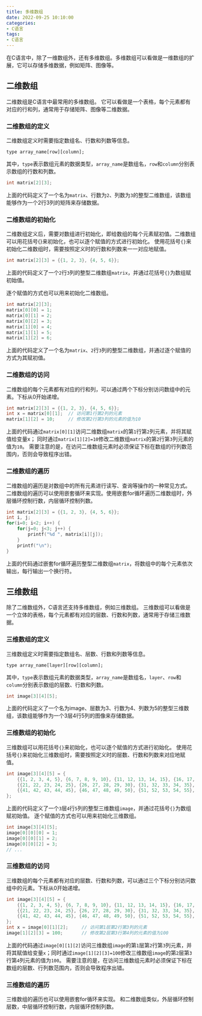 ```yaml
---
title: 多维数组
date: 2022-09-25 10:10:00
categories:
- C语言
tags:
- C语言
---
```


在C语言中，除了一维数组外，还有多维数组。多维数组可以看做是一维数组的扩展，它可以存储多维数据，例如矩阵、图像等。

## 二维数组

二维数组是C语言中最常用的多维数组。
它可以看做是一个表格，每个元素都有对应的行和列，通常用于存储矩阵、图像等二维数据。

### 二维数组的定义

二维数组定义时需要指定数组名、行数和列数等信息。

```text
type array_name[row][column];
```

其中，`type`表示数组元素的数据类型，`array_name`是数组名，`row`和`column`分别表示数组的行数和列数。

```c
int matrix[2][3];
```

上面的代码定义了一个名为`matrix`、行数为`2`、列数为`3`的整型二维数组，该数组能够作为一个2行3列的矩阵来存储数据。

### 二维数组的初始化

二维数组定义后，需要对数组进行初始化，即给数组的每个元素赋初值。二维数组可以用花括号{}来初始化，也可以逐个赋值的方式进行初始化。
使用花括号`{}`来初始化二维数组时，需要按照定义时的行数和列数来一一对应地赋值。

```c
int matrix[2][3] = {{1, 2, 3}, {4, 5, 6}};
```

上面的代码定义了一个`2`行`3`列的整型二维数组`matrix`，并通过花括号`{}`为数组赋初始值。

逐个赋值的方式也可以用来初始化二维数组。

```c
int matrix[2][3];
matrix[0][0] = 1;
matrix[0][1] = 2;
matrix[0][2] = 3;
matrix[1][0] = 4;
matrix[1][1] = 5;
matrix[1][2] = 6;
```

上面的代码定义了一个名为`matrix`、`2`行`3`列的整型二维数组，并通过逐个赋值的方式为其赋初值。

### 二维数组的访问

二维数组的每个元素都有对应的行和列，可以通过两个下标分别访问数组中的元素。下标从0开始递增。

```c
int matrix[2][3] = {{1, 2, 3}, {4, 5, 6}};
int x = matrix[0][1];  // 访问第1行第2列的元素
matrix[1][2] = 10;     // 修改第2行第3列的元素的值为10
```

上面的代码通过`matrix[0][1]`访问二维数组`matrix`的第`1`行第`2`列元素，并将其赋值给变量x；
同时通过`matrix[1][2]=10`修改二维数组`matrix`的第`2`行第`3`列元素的值为`10`。
需要注意的是，在访问二维数组元素时必须保证下标在数组的行列数范围内，否则会导致程序出错。

### 二维数组的遍历

二维数组的遍历是对数组中的所有元素进行读写、查询等操作的一种常见方式。
二维数组的遍历可以使用嵌套循环来实现。使用嵌套for循环遍历二维数组时，外层循环控制行数，内层循环控制列数。

```c
int matrix[2][3] = {{1, 2, 3}, {4, 5, 6}};
int i, j;
for(i=0; i<2; i++) {
    for(j=0; j<3; j++) {
        printf("%d ", matrix[i][j]);
    }
    printf("\n");
}
```

上面的代码通过嵌套for循环遍历整型二维数组`matrix`，将数组中的每个元素依次输出，每行输出一个换行符。

## 三维数组

除了二维数组外，C语言还支持多维数组，例如三维数组。
三维数组可以看做是一个立体的表格，每个元素都有对应的层数、行数和列数，通常用于存储三维数据。

### 三维数组的定义

三维数组定义时需要指定数组名、层数、行数和列数等信息。

```text
type array_name[layer][row][column];
```

其中，`type`表示数组元素的数据类型，`array_name`是数组名，`layer`、`row`和`column`分别表示数组的层数、行数和列数。

```c
int image[3][4][5];
```

上面的代码定义了一个名为image、层数为3、行数为4、列数为5的整型三维数组，该数组能够作为一个3层4行5列的图像来存储数据。

### 三维数组的初始化

三维数组可以用花括号`{}`来初始化，也可以逐个赋值的方式进行初始化。
使用花括号`{}`来初始化三维数组时，需要按照定义时的层数、行数和列数来对应地赋值。

```c
int image[3][4][5] = {
    {{1, 2, 3, 4, 5}, {6, 7, 8, 9, 10}, {11, 12, 13, 14, 15}, {16, 17, 18, 19, 20}},
    {{21, 22, 23, 24, 25}, {26, 27, 28, 29, 30}, {31, 32, 33, 34, 35}, {36, 37, 38, 39, 40}},
    {{41, 42, 43, 44, 45}, {46, 47, 48, 49, 50}, {51, 52, 53, 54, 55}, {56, 57, 58, 59, 60}}
};
```

上面的代码定义了一个`3`层`4`行`5`列的整型三维数组`image`，并通过花括号`{}`为数组赋初始值。
逐个赋值的方式也可以用来初始化三维数组。

```c
int image[3][4][5];
image[0][0][0] = 1;
image[0][0][1] = 2;
image[0][0][2] = 3;
// ...
```

### 三维数组的访问

三维数组的每个元素都有对应的层数、行数和列数，可以通过三个下标分别访问数组中的元素。下标从0开始递增。

```c
int image[3][4][5] = {
    {{1, 2, 3, 4, 5}, {6, 7, 8, 9, 10}, {11, 12, 13, 14, 15}, {16, 17, 18, 19, 20}},
    {{21, 22, 23, 24, 25}, {26, 27, 28, 29, 30}, {31, 32, 33, 34, 35}, {36, 37, 38, 39, 40}},
    {{41, 42, 43, 44, 45}, {46, 47, 48, 49, 50}, {51, 52, 53, 54, 55}, {56, 57, 58, 59, 60}}
};
int x = image[0][1][2];     // 访问第1层第2行第3列的元素
image[1][2][3] = 100;       // 修改第2层第3行第4列的元素的值为100
```

上面的代码通过`image[0][1][2]`访问三维数组`image`的第`1`层第`2`行第`3`列元素，并将其赋值给变量`x`；同时通过`image[1][2][3]=100`修改三维数组`image`的第`2`层第`3`行第`4`列元素的值为`100`。
需要注意的是，在访问三维数组元素时必须保证下标在数组的层数、行列数范围内，否则会导致程序出错。

### 三维数组的遍历

三维数组的遍历也可以使用嵌套for循环来实现。
和二维数组类似，外层循环控制层数，中层循环控制行数，内层循环控制列数。